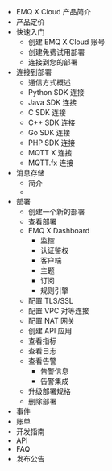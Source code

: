 * EMQ X Cloud 产品简介
* 产品定价
* 快速入门
  - 创建 EMQ X Cloud 账号
  - 创建免费试用部署
  - 连接到您的部署
* 连接到部署
  - 通信方式概述
  - Python SDK 连接
  - Java SDK 连接
  - C SDK 连接
  - C++ SDK 连接
  - Go SDK 连接
  - PHP SDK 连接
  - MQTT X 连接
  - MQTT.fx 连接
* 消息存储
  - 简介
  - 
* 部署
  - 创建一个新的部署
  - 查看部署
  - EMQ X Dashboard
    - 监控
    - 认证鉴权
    - 客户端
    - 主题
    - 订阅
    - 规则引擎
  - 配置 TLS/SSL
  - 配置 VPC 对等连接
  - 配置 NAT 网关
  - 创建 API 应用
  - 查看指标
  - 查看日志
  - 查看告警
    - 告警信息
    - 告警集成
  - 升级部署规格
  - 删除部署
* 事件
* 账单
* 开发指南
* API
* FAQ
* 发布公告